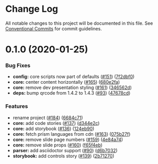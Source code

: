 # Change Log

All notable changes to this project will be documented in this file.
See [Conventional Commits](https://conventionalcommits.org) for commit guidelines.

# 0.1.0 (2020-01-25)


### Bug Fixes

* **config:** core scripts now part of defaults ([#151](https://github.com/presentosaurus/presentosaurus/issues/151)) ([7f2dbf0](https://github.com/presentosaurus/presentosaurus/commit/7f2dbf0))
* **core:** center content horizontally ([#165](https://github.com/presentosaurus/presentosaurus/issues/165)) ([680e2fa](https://github.com/presentosaurus/presentosaurus/commit/680e2fa))
* **core:** remove dev presentation styling ([#161](https://github.com/presentosaurus/presentosaurus/issues/161)) ([346562d](https://github.com/presentosaurus/presentosaurus/commit/346562d))
* **deps:** bump qrcode from 1.4.2 to 1.4.3 ([#93](https://github.com/presentosaurus/presentosaurus/issues/93)) ([47678cd](https://github.com/presentosaurus/presentosaurus/commit/47678cd))


### Features

* rename project ([#184](https://github.com/presentosaurus/presentosaurus/issues/184)) ([6684c71](https://github.com/presentosaurus/presentosaurus/commit/6684c71))
* **core:** add code stories ([#137](https://github.com/presentosaurus/presentosaurus/issues/137)) ([d344e2c](https://github.com/presentosaurus/presentosaurus/commit/d344e2c))
* **core:** add storybook ([#136](https://github.com/presentosaurus/presentosaurus/issues/136)) ([124eb90](https://github.com/presentosaurus/presentosaurus/commit/124eb90))
* **core:** fetch prism languages from cdn ([#163](https://github.com/presentosaurus/presentosaurus/issues/163)) ([075b27f](https://github.com/presentosaurus/presentosaurus/commit/075b27f))
* **core:** remove slide page numbers ([#159](https://github.com/presentosaurus/presentosaurus/issues/159)) ([4e84a74](https://github.com/presentosaurus/presentosaurus/commit/4e84a74))
* **core:** remove slide props ([#160](https://github.com/presentosaurus/presentosaurus/issues/160)) ([f65f4eb](https://github.com/presentosaurus/presentosaurus/commit/f65f4eb))
* **parser:** add asciidoctor support ([#90](https://github.com/presentosaurus/presentosaurus/issues/90)) ([d6b7032](https://github.com/presentosaurus/presentosaurus/commit/d6b7032))
* **storybook:** add controls story ([#139](https://github.com/presentosaurus/presentosaurus/issues/139)) ([2b71270](https://github.com/presentosaurus/presentosaurus/commit/2b71270))
